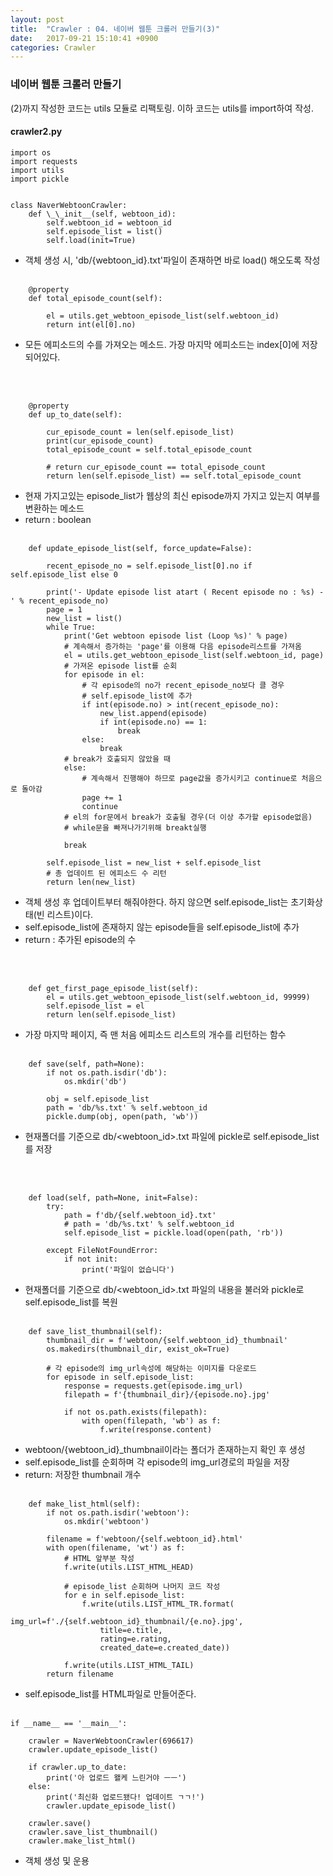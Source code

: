```yaml
---
layout: post
title:  "Crawler : 04. 네이버 웹툰 크롤러 만들기(3)"
date:   2017-09-21 15:10:41 +0900
categories: Crawler
---
```


### 네이버 웹툰 크롤러 만들기

(2)까지 작성한 코드는 utils 모듈로 리팩토링. 이하 코드는 utils를 import하여 작성.
#### crawler2.py

```
import os
import requests
import utils
import pickle


class NaverWebtoonCrawler:
    def \_\_init__(self, webtoon_id):
        self.webtoon_id = webtoon_id
        self.episode_list = list()
        self.load(init=True)

```

* 객체 생성 시, 'db/{webtoon_id}.txt'파일이 존재하면 바로 load() 해오도록 작성
<br><br>


```
    @property
    def total_episode_count(self):

        el = utils.get_webtoon_episode_list(self.webtoon_id)
        return int(el[0].no)
```
* 모든 에피소드의 수를 가져오는 메소드. 가장 마지막 에피소드는 index[0]에 저장 되어있다.


<br><br>

```
    @property
    def up_to_date(self):

        cur_episode_count = len(self.episode_list)
        print(cur_episode_count)
        total_episode_count = self.total_episode_count

        # return cur_episode_count == total_episode_count
        return len(self.episode_list) == self.total_episode_count
```

* 현재 가지고있는 episode_list가 웹상의 최신 episode까지 가지고 있는지 여부를 변환하는 메소드
* return : boolean
<br><br>


```
    def update_episode_list(self, force_update=False):

        recent_episode_no = self.episode_list[0].no if self.episode_list else 0

        print('- Update episode list atart ( Recent episode no : %s) - ' % recent_episode_no)
        page = 1
        new_list = list()
        while True:
            print('Get webtoon episode list (Loop %s)' % page)
            # 계속해서 증가하는 'page'를 이용해 다음 episode리스트를 가져옴
            el = utils.get_webtoon_episode_list(self.webtoon_id, page)
            # 가져온 episode list를 순회
            for episode in el:
                # 각 episode의 no가 recent_episode_no보다 클 경우
                # self.episode_list에 추가
                if int(episode.no) > int(recent_episode_no):
                    new_list.append(episode)
                    if int(episode.no) == 1:
                        break
                else:
                    break
            # break가 호출되지 않았을 때
            else:
                # 계속해서 진행해야 하므로 page값을 증가시키고 continue로 처음으로 돌아감
                page += 1
                continue
            # el의 for문에서 break가 호출될 경우(더 이상 추가할 episode없음)
            # while문을 빠져나가기위해 breakt실행

            break

        self.episode_list = new_list + self.episode_list
        # 총 업데이트 된 에피소드 수 리턴
        return len(new_list)
```
* 객체 생성 후 업데이트부터 해줘야한다. 하지 않으면 self.episode_list는 초기화상태(빈 리스트)이다.
* self.episode_list에 존재하지 않는 episode들을 self.episode_list에 추가
* return : 추가된 episode의 수

<br><br>



```
    def get_first_page_episode_list(self):
        el = utils.get_webtoon_episode_list(self.webtoon_id, 99999)
        self.episode_list = el
        return len(self.episode_list)
```


* 가장 마지막 페이지, 즉 맨 처음 에피소드 리스트의 개수를 리턴하는 함수
<br><br>



```
    def save(self, path=None):
        if not os.path.isdir('db'):
            os.mkdir('db')

        obj = self.episode_list
        path = 'db/%s.txt' % self.webtoon_id
        pickle.dump(obj, open(path, 'wb'))
```

* 현재폴더를 기준으로 db/<webtoon_id>.txt 파일에 pickle로 self.episode_list를 저장

<br><br>



```
    def load(self, path=None, init=False):
        try:
            path = f'db/{self.webtoon_id}.txt'
            # path = 'db/%s.txt' % self.webtoon_id
            self.episode_list = pickle.load(open(path, 'rb'))

        except FileNotFoundError:
            if not init:
                print('파일이 없습니다')
```


* 현재폴더를 기준으로 db/<webtoon_id>.txt 파일의 내용을 불러와 pickle로 self.episode_list를 복원
<br><br>



```
    def save_list_thumbnail(self):
        thumbnail_dir = f'webtoon/{self.webtoon_id}_thumbnail'
        os.makedirs(thumbnail_dir, exist_ok=True)

        # 각 episode의 img_url속성에 해당하는 이미지를 다운로드
        for episode in self.episode_list:
            response = requests.get(episode.img_url)
            filepath = f'{thumbnail_dir}/{episode.no}.jpg'

            if not os.path.exists(filepath):
                with open(filepath, 'wb') as f:
                    f.write(response.content)
```

* webtoon/{webtoon_id}_thumbnail이라는 폴더가 존재하는지 확인 후 생성
* self.episode_list를 순회하며 각 episode의 img_url경로의 파일을 저장
* return: 저장한 thumbnail 개수
<br><br>


```
    def make_list_html(self):
        if not os.path.isdir('webtoon'):
            os.mkdir('webtoon')

        filename = f'webtoon/{self.webtoon_id}.html'
        with open(filename, 'wt') as f:
            # HTML 앞부분 작성
            f.write(utils.LIST_HTML_HEAD)

            # episode_list 순회하며 나머지 코드 작성
            for e in self.episode_list:
                f.write(utils.LIST_HTML_TR.format(
                    img_url=f'./{self.webtoon_id}_thumbnail/{e.no}.jpg',
                    title=e.title,
                    rating=e.rating,
                    created_date=e.created_date))

            f.write(utils.LIST_HTML_TAIL)
        return filename
```

* self.episode_list를 HTML파일로 만들어준다.
<br><br>



```
if __name__ == '__main__':

    crawler = NaverWebtoonCrawler(696617)
    crawler.update_episode_list()

    if crawler.up_to_date:
        print('아 업로드 왤케 느린거야 ㅡㅡ')
    else:
        print('최신화 업로드됐다! 업데이트 ㄱㄱ!')
        crawler.update_episode_list()

    crawler.save()
    crawler.save_list_thumbnail()
    crawler.make_list_html()
```

* 객체 생성 및 운용
